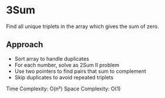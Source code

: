 # 3Sum

Find all unique triplets in the array which gives the sum of zero.

## Approach
- Sort array to handle duplicates
- For each number, solve as 2Sum II problem
- Use two pointers to find pairs that sum to complement
- Skip duplicates to avoid repeated triplets

Time Complexity: O(n²)
Space Complexity: O(1) 